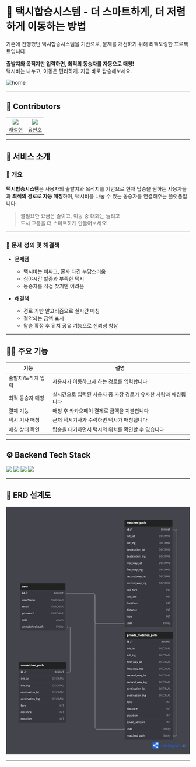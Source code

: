 # 🚕 택시합승시스템 - 더 스마트하게, 더 저렴하게 이동하는 방법
기존에 진행했던 택시합승시스템을 기반으로, 문제를 개선하기 위해 리팩토링한 프로젝트입니다.

**출발지와 목적지만 입력하면, 최적의 동승자를 자동으로 매칭!**  
택시비는 나누고, 이동은 편리하게. 지금 바로 탑승해보세요.

<img src="assets/home.png" alt="home" width="1000"/>

---


## 👥 Contributors

<table>
  <tr>
    <td align="center"><a href="https://github.com/baecheolhyeon"><img src="https://github.com/baecheolhyeon.png" width="100"/><br/>배철현</a></td>
    <td align="center"><a href="https://github.com/HyunhoYu"><img src="https://github.com/HyunhoYu.png" width="100"/><br/>유현호</a></td>
  </tr>
</table>

---

## 🚀 서비스 소개

### 📌 개요

**택시합승시스템**은 사용자의 출발지와 목적지를 기반으로 현재 탑승을 원하는 사용자들과 **최적의 경로로 자동 매칭**하여, 택시비를 나눌 수 있는 동승자를 연결해주는 플랫폼입니다.

> 불필요한 요금은 줄이고, 이동 중 대화는 늘리고  
> 도시 교통을 더 스마트하게 만들어보세요!

---

### 📑 문제 정의 및 해결책

- **문제점**
  - 택시비는 비싸고, 혼자 타긴 부담스러움
  - 심야시간 할증과 부족한 택시
  - 동승자를 직접 찾기엔 어려움 

- **해결책**
  - 경로 기반 알고리즘으로 실시간 매칭
  - 절약되는 금액 표시
  - 탑승 확정 후 위치 공유 기능으로 신뢰성 향상

---

## 🧑‍💻 주요 기능

| 기능                  | 설명                                                                   |
|---------------------|------------------------------------------------------------------------|
| 출발지/도착지 입력       | 사용자가 이동하고자 하는 경로를 입력합니다                                      |
| 최적 동승자 매칭         | 실시간으로 입력된 사용자 중 가장 경로가 유사한 사람과 매칭됩니다                      |
| 결제 기능               | 매칭 후 카카오페이 결제로 금액을 지불합니다                         |
| 택시 기사 매칭           | 근처 택시기사가 수락하면 택시가 매칭됩니다                              |
| 매칭 상태 확인            | 탑승을 대기하면서 택시의 위치를 확인할 수 있습니다                            |

---


## ⚙️ Backend Tech Stack

<img src="https://img.shields.io/badge/Java-007396?style=for-the-badge&logo=openjdk&logoColor=white">
<img src="https://img.shields.io/badge/Spring_Boot-6DB33F?style=for-the-badge&logo=spring-boot&logoColor=white">
<img src="https://img.shields.io/badge/MySQL-4479A1?style=for-the-badge&logo=mysql&logoColor=white">
<img src="https://img.shields.io/badge/Redis-FF4438?style=for-the-badge&logo=redis&logoColor=white">

---

## 🧱 ERD 설계도

<img src="assets/erd.png" alt="ERD" width="1000"/>


---
